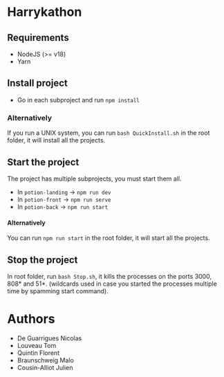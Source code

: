 # Harrykathon

## Requirements

- NodeJS (>= v18)
- Yarn

## Install project

- Go in each subproject and run `npm install`

### Alternatively

If you run a UNIX system, you can run `bash QuickInstall.sh` in the root folder, it will install all the projects.

## Start the project

The project has multiple subprojects, you must start them all.

- In `potion-landing` -> `npm run dev`
- In `potion-front` -> `npm run serve`
- In `potion-back` -> `npm run start`

#### Alternatively

You can run `npm run start` in the root folder, it will start all the projects.

## Stop the project

In root folder, run `bash Stop.sh`, it kills the processes on the ports 3000, 808* and 51*. (wildcards used in case you started the processes multiple time by spamming start command).


# Authors

- De Guarrigues Nicolas
- Louveau Tom
- Quintin Florent
- Braunschweig Malo
- Cousin-Alliot Julien
